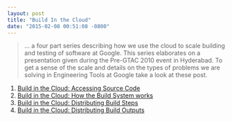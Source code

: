 ```yaml
---
layout: post
title: "Build In the Cloud"
date: "2015-02-08 00:51:08 -0800"
---
```


> ... a four part series describing how we use the cloud to scale building and
> testing of software at Google. This series elaborates on a presentation
> given during the Pre-GTAC 2010 event in Hyderabad. To get a sense of the
> scale and details on the types of problems we are solving in Engineering
> Tools at Google take a look at these post.

1. [Build in the Cloud: Accessing Source Code](http://google-engtools.blogspot.com/2011/06/build-in-cloud-accessing-source-code.html)
2. [Build in the Cloud: How the Build System works](http://google-engtools.blogspot.com/2011/08/build-in-cloud-how-build-system-works.html)
3. [Build in the Cloud: Distributing Build Steps](http://google-engtools.blogspot.com/2011/09/build-in-cloud-distributing-build-steps.html)
4. [Build in the Cloud: Distributing Build Outputs](http://google-engtools.blogspot.com/2011/10/build-in-cloud-distributing-build.html)
